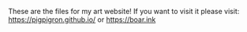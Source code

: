 These are the files for my art website! If you want to visit it please visit:\
https://pigpigron.github.io/ or https://boar.ink